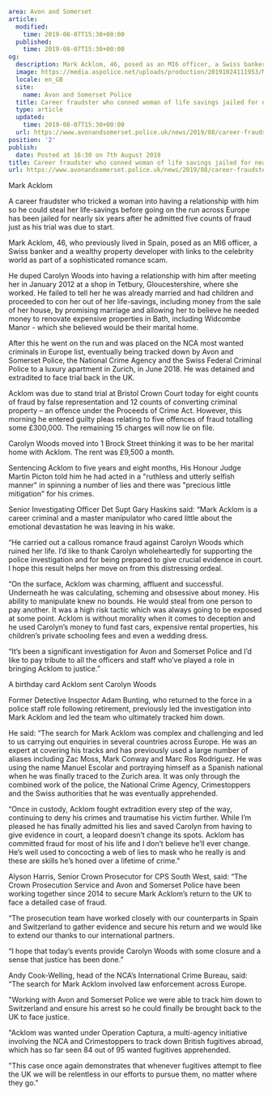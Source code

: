 ```yaml
area: Avon and Somerset
article:
  modified:
    time: 2019-08-07T15:30+00:00
  published:
    time: 2019-08-07T15:30+00:00
og:
  description: Mark Acklom, 46, posed as an MI6 officer, a Swiss banker and a wealthy property developer with links to the celebrity world as part of a sophisticated romance scam.
  image: https://media.aspolice.net/uploads/production/20191024111953/Mark-Acklom-custody-image-web.jpg
  locale: en_GB
  site:
    name: Avon and Somerset Police
  title: Career fraudster who conned woman of life savings jailed for nearly six years | Avon and Somerset Police
  type: article
  updated:
    time: 2019-08-07T15:30+00:00
  url: https://www.avonandsomerset.police.uk/news/2019/08/career-fraudster-who-conned-woman-of-life-savings-jailed-for-nearly-six-years/
position: '2'
publish:
  date: Posted at 16:30 on 7th August 2019
title: Career fraudster who conned woman of life savings jailed for nearly six years | Avon and Somerset Police
url: https://www.avonandsomerset.police.uk/news/2019/08/career-fraudster-who-conned-woman-of-life-savings-jailed-for-nearly-six-years/
```

Mark Acklom

A career fraudster who tricked a woman into having a relationship with him so he could steal her life-savings before going on the run across Europe has been jailed for nearly six years after he admitted five counts of fraud just as his trial was due to start.

Mark Acklom, 46, who previously lived in Spain, posed as an MI6 officer, a Swiss banker and a wealthy property developer with links to the celebrity world as part of a sophisticated romance scam.

He duped Carolyn Woods into having a relationship with him after meeting her in January 2012 at a shop in Tetbury, Gloucestershire, where she worked. He failed to tell her he was already married and had children and proceeded to con her out of her life-savings, including money from the sale of her house, by promising marriage and allowing her to believe he needed money to renovate expensive properties in Bath, including Widcombe Manor - which she believed would be their marital home.

After this he went on the run and was placed on the NCA most wanted criminals in Europe list, eventually being tracked down by Avon and Somerset Police, the National Crime Agency and the Swiss Federal Criminal Police to a luxury apartment in Zurich, in June 2018. He was detained and extradited to face trial back in the UK.

Acklom was due to stand trial at Bristol Crown Court today for eight counts of fraud by false representation and 12 counts of converting criminal property – an offence under the Proceeds of Crime Act. However, this morning he entered guilty pleas relating to five offences of fraud totalling some £300,000. The remaining 15 charges will now lie on file.

Carolyn Woods moved into 1 Brock Street thinking it was to be her marital home with Acklom. The rent was £9,500 a month.

Sentencing Acklom to five years and eight months, His Honour Judge Martin Picton told him he had acted in a "ruthless and utterly selfish manner" in spinning a number of lies and there was "precious little mitigation" for his crimes.

Senior Investigating Officer Det Supt Gary Haskins said: “Mark Acklom is a career criminal and a master manipulator who cared little about the emotional devastation he was leaving in his wake.

“He carried out a callous romance fraud against Carolyn Woods which ruined her life. I’d like to thank Carolyn wholeheartedly for supporting the police investigation and for being prepared to give crucial evidence in court. I hope this result helps her move on from this distressing ordeal.

“On the surface, Acklom was charming, affluent and successful. Underneath he was calculating, scheming and obsessive about money. His ability to manipulate knew no bounds. He would steal from one person to pay another. It was a high risk tactic which was always going to be exposed at some point. Acklom is without morality when it comes to deception and he used Carolyn’s money to fund fast cars, expensive rental properties, his children’s private schooling fees and even a wedding dress.

“It’s been a significant investigation for Avon and Somerset Police and I’d like to pay tribute to all the officers and staff who’ve played a role in bringing Acklom to justice.”

A birthday card Acklom sent Carolyn Woods

Former Detective Inspector Adam Bunting, who returned to the force in a police staff role following retirement, previously led the investigation into Mark Acklom and led the team who ultimately tracked him down.

He said: “The search for Mark Acklom was complex and challenging and led to us carrying out enquiries in several countries across Europe. He was an expert at covering his tracks and has previously used a large number of aliases including Zac Moss, Mark Conway and Marc Ros Rodriguez. He was using the name Manuel Escolar and portraying himself as a Spanish national when he was finally traced to the Zurich area. It was only through the combined work of the police, the National Crime Agency, Crimestoppers and the Swiss authorities that he was eventually apprehended.

“Once in custody, Acklom fought extradition every step of the way, continuing to deny his crimes and traumatise his victim further. While I’m pleased he has finally admitted his lies and saved Carolyn from having to give evidence in court, a leopard doesn’t change its spots. Acklom has committed fraud for most of his life and I don’t believe he’ll ever change. He’s well used to concocting a web of lies to mask who he really is and these are skills he’s honed over a lifetime of crime.”

Alyson Harris, Senior Crown Prosecutor for CPS South West, said: “The Crown Prosecution Service and Avon and Somerset Police have been working together since 2014 to secure Mark Acklom’s return to the UK to face a detailed case of fraud.

“The prosecution team have worked closely with our counterparts in Spain and Switzerland to gather evidence and secure his return and we would like to extend our thanks to our international partners.

“I hope that today’s events provide Carolyn Woods with some closure and a sense that justice has been done.”

Andy Cook-Welling, head of the NCA’s International Crime Bureau, said: “The search for Mark Acklom involved law enforcement across Europe.

"Working with Avon and Somerset Police we were able to track him down to Switzerland and ensure his arrest so he could finally be brought back to the UK to face justice.

"Acklom was wanted under Operation Captura, a multi-agency initiative involving the NCA and Crimestoppers to track down British fugitives abroad, which has so far seen 84 out of 95 wanted fugitives apprehended.

"This case once again demonstrates that whenever fugitives attempt to flee the UK we will be relentless in our efforts to pursue them, no matter where they go.”
